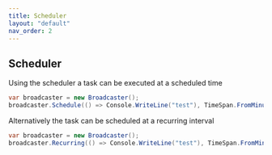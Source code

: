 ```yaml
---
title: Scheduler
layout: "default"
nav_order: 2
---
```

## Scheduler
Using the scheduler a task can be executed at a scheduled time
```csharp
var broadcaster = new Broadcaster();
broadcaster.Schedule(() => Console.WriteLine("test"), TimeSpan.FromMinutes(1));
```

Alternatively the task can be scheduled at a recurring interval
```csharp
var broadcaster = new Broadcaster();
broadcaster.Recurring(() => Console.WriteLine("test"), TimeSpan.FromMinutes(1));
```